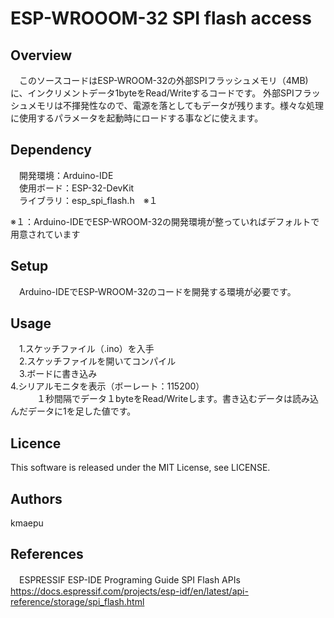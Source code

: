 # ESP-WROOOM-32 SPI flash access

## Overview
　このソースコードはESP-WROOM-32の外部SPIフラッシュメモリ（4MB)に、インクリメントデータ1byteをRead/Writeするコードです。
外部SPIフラッシュメモリは不揮発性なので、電源を落としてもデータが残ります。様々な処理に使用するパラメータを起動時にロードする事などに使えます。
## Dependency
　開発環境：Arduino-IDE  
 　使用ボード：ESP-32-DevKit  
　ライブラリ：esp_spi_flash.h　※１  
            
  ※１：Arduino-IDEでESP-WROOM-32の開発環境が整っていればデフォルトで用意されています

## Setup
　Arduino-IDEでESP-WROOM-32のコードを開発する環境が必要です。  
 
## Usage
　1.スケッチファイル（.ino）を入手  
　2.スケッチファイルを開いてコンパイル  
　3.ボードに書き込み  
  4.シリアルモニタを表示（ボーレート：115200）  
　　　１秒間隔でデータ１byteをRead/Writeします。書き込むデータは読み込んだデータに1を足した値です。 　　

## Licence
This software is released under the MIT License, see LICENSE.

## Authors
 kmaepu 
 
## References
　ESPRESSIF ESP-IDE Programing Guide SPI Flash APIs  
 https://docs.espressif.com/projects/esp-idf/en/latest/api-reference/storage/spi_flash.html
